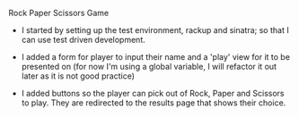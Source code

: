 Rock Paper Scissors Game

 - I started by setting up the test environment, rackup and sinatra; so that I can use test driven development.

 - I added a form for player to input their name and a 'play' view for it to be presented on (for now I'm using a global variable, I will refactor it out later as it is not good practice)

 - I added buttons so the player can pick out of Rock, Paper and Scissors to play. They are redirected to the results page that shows their choice.